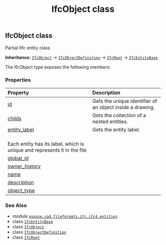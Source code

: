﻿---
title: IfcObject class
second_title: Aspose.CAD for Python via .NET API References
description: 
type: docs
weight: 3890
url: /python-net/aspose.cad.fileformats.ifc.ifc4.entities/ifcobject/
is_root: false
---

## IfcObject class

Partial IIfc entity class



**Inheritance:** [`IfcObject`](/cad/python-net/aspose.cad.fileformats.ifc.ifc4.entities/ifcobject) → 
[`IfcObjectDefinition`](/cad/python-net/aspose.cad.fileformats.ifc.ifc4.entities/ifcobjectdefinition) → 
[`IfcRoot`](/cad/python-net/aspose.cad.fileformats.ifc.ifc4.entities/ifcroot) → 
[`IfcEntityBase`](/cad/python-net/aspose.cad.fileformats.ifc/ifcentitybase)



The IfcObject type exposes the following members:

### Properties
| Property | Description |
| :- | :- |
| [id](/cad/python-net/aspose.cad.fileformats.ifc.ifc4.entities/ifcobject/id) | Gets the unique identifier of an object inside a drawing. |
| [childs](/cad/python-net/aspose.cad.fileformats.ifc.ifc4.entities/ifcobject/childs) | Gets the collection of a nested entities. |
| [entity_label](/cad/python-net/aspose.cad.fileformats.ifc.ifc4.entities/ifcobject/entity_label) | Gets the entity label.<br/>Each entity has its label, which is unique and represents it in the file |
| [global_id](/cad/python-net/aspose.cad.fileformats.ifc.ifc4.entities/ifcobject/global_id) |  |
| [owner_history](/cad/python-net/aspose.cad.fileformats.ifc.ifc4.entities/ifcobject/owner_history) |  |
| [name](/cad/python-net/aspose.cad.fileformats.ifc.ifc4.entities/ifcobject/name) |  |
| [description](/cad/python-net/aspose.cad.fileformats.ifc.ifc4.entities/ifcobject/description) |  |
| [object_type](/cad/python-net/aspose.cad.fileformats.ifc.ifc4.entities/ifcobject/object_type) |  |



### See Also
* module [`aspose.cad.fileformats.ifc.ifc4.entities`](..)
* class [`IfcEntityBase`](/cad/python-net/aspose.cad.fileformats.ifc/ifcentitybase)
* class [`IfcObject`](/cad/python-net/aspose.cad.fileformats.ifc.ifc4.entities/ifcobject)
* class [`IfcObjectDefinition`](/cad/python-net/aspose.cad.fileformats.ifc.ifc4.entities/ifcobjectdefinition)
* class [`IfcRoot`](/cad/python-net/aspose.cad.fileformats.ifc.ifc4.entities/ifcroot)
